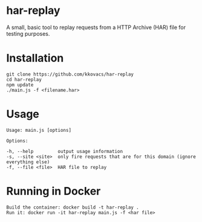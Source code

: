 har-replay
==========

A small, basic tool to replay requests from a HTTP Archive (HAR) file for testing purposes.

Installation
============

	git clone https://github.com/kkovacs/har-replay
	cd har-replay
	npm update
	./main.js -f <filename.har>

Usage
=====

	Usage: main.js [options]

	Options:

	-h, --help         output usage information
	-s, --site <site>  only fire requests that are for this domain (ignore everything else)
	-f, --file <file>  HAR file to replay


Running in Docker
=====

	Build the container: docker build -t har-replay .
	Run it: docker run -it har-replay main.js -f <har file>
